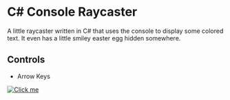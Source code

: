 # C# Console Raycaster
A little raycaster written in C# that uses the console to display some colored text. It even has a little smiley easter egg hidden somewhere.

## Controls
- Arrow Keys


[![Click me](https://imgur.com/UKBMB5A.png)](https://drive.google.com/open?id=12RNsgTEl_DemJgIYGS6BzSH-296VEYcK)
